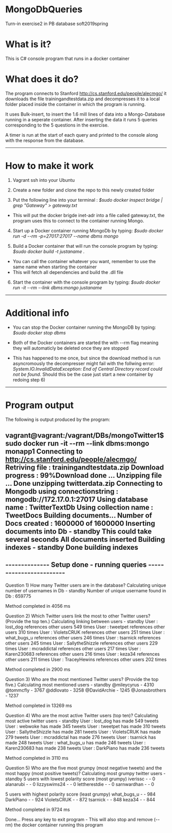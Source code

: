 # MongoDbQueries
Turn-in exercise2 in PB database soft2019spring

# What is it?
This is C# console program that runs in a docker container

# What does it do?
The program connects to Stanford http://cs.stanford.edu/people/alecmgo/ it downloads the file trainingandtestdata.zip and decompresses it to a local folder placed inside the container in which the program is running.

It uses Bulk-insert, to insert the 1.6 mill lines of data into a Mongo-Database running in a seperate container.
After inserting the data it runs 5 queries corresponding to the 5 questions in the exercise.

A timer is run at the start of each query and printed to the console along with the response from the database.

------------------------------------------------------------------------------------------------------------------

# How to make it work
1) Vagrant ssh into your Ubuntu

2) Create a new folder and clone the repo to this newly created folder

3) Put the following line into your terminal : *$sudo docker inspect bridge | grep "Gateway" > gateway.txt*
  - This will put the docker brigde inet-adr into a file called gateway.txt, the program uses this to connect to the container running      Mongo.

4) Start up a Docker container running MongoDb by typing: *$sudo docker run -d --rm -p=27017:27017 --name dbms mongo*

5) Build a Docker container that will run the console program by typing: *$sudo docker build -t justaname .*
  - You can call the container whatever you want, remember to use the same name when starting the container
  - This will fetch all dependencies and build the .dll file
 
6) Start the container with the console program by typing: *$sudo docker run -it --rm --link dbms:mongo justaname*

-----------------------------------------------------------------------------------------------------------------
# Additional info
- You can stop the Docker container running the MongoDB by typing: *$sudo docker stop dbms*

- Both of the Docker containers are started the with --rm flag meaning they will automaticly be deleted once they are stopped

- This has happened to me once, but since the download method is run asyncromously the decompresser might fail with the follwing error:
*System.IO.InvalidDataException: End of Central Directory record could not be found.*
Should this be the case just start a new container by redoing step 6)

--------------------------------------------------------------------------------------------------------------------
# Program output
The following is output produced by the program:

vagrant@vagrant:/vagrant/DBs/mongoTwitter1$ sudo docker run -it --rm --link dbms:mongo monapp1
Connecting to http://cs.stanford.edu/people/alecmgo/
Retriving file : trainingandtestdata.zip
Download progress :     99%Download done ...
Unzipping file ...
Done unzipping twitterdata.zip
Connecting to Mongodb using connectionstring : mongodb://172.17.0.1:27017
Using database name : TwitterTextDb
Using collection name : TweetDocs
Building documents...
Number of Docs created :          1600000 of 1600000
Inserting documents into Db - standby
This could take several seconds
All documents inserted
Building indexes - standby
Done building indexes
--------------------------------------------------------------------
-------------- Setup done - running queries ------------------------
--------------------------------------------------------------------

Question 1) How many Twitter users are in the database?
Calculating unique number of usernames in Db - standby
Number of unique username found in Db : 659775

Method completed in 4056 ms


Question 2) Which Twitter users link the most to other Twitter users? (Provide the top ten.)
Calculating linking between users - standby
User : lost_dog references other users 549 times
User : tweetpet references other users 310 times
User : VioletsCRUK references other users 251 times
User : what_bugs_u references other users 246 times
User : tsarnick references other users 245 times
User : SallytheShizzle references other users 229 times
User : mcraddictal references other users 217 times
User : Karen230683 references other users 216 times
User : keza34 references other users 211 times
User : TraceyHewins references other users 202 times

Method completed in 2900 ms


Question 3) Who are the most mentioned Twitter users? (Provide the top five.)
Calculating most mentioned users - standby
@mileycyrus - 4310
@tommcfly - 3767
@ddlovato - 3258
@DavidArchie - 1245
@Jonasbrothers - 1237

Method completed in 13269 ms


Question 4) Who are the most active Twitter users (top ten)?
Calculating most active twitter users - standby
User : lost_dog has made 549 tweets
User : webwoke has made 345 tweets
User : tweetpet has made 310 tweets
User : SallytheShizzle has made 281 tweets
User : VioletsCRUK has made 279 tweets
User : mcraddictal has made 276 tweets
User : tsarnick has made 248 tweets
User : what_bugs_u has made 246 tweets
User : Karen230683 has made 238 tweets
User : DarkPiano has made 236 tweets

Method completed in 3110 ms


Question 5) Who are the five most grumpy (most negative tweets) and the most happy (most positive tweets)?
Calculating most grumpy twitter users - standby
5 users with lowest polarity score (most grumpy)
iverissc - - 0
alanarubi - - 0
lizzyswims24 - - 0
lettherestdie - - 0
sarnwardhan - - 0

5 users with highest polarity score (least grumpy)
what_bugs_u - - 984
DarkPiano - - 924
VioletsCRUK - - 872
tsarnick - - 848
keza34 - - 844

Method completed in 9724 ms


Done... Press any key to exit program - This will also stop and remove (--rm) the docker container running this program



